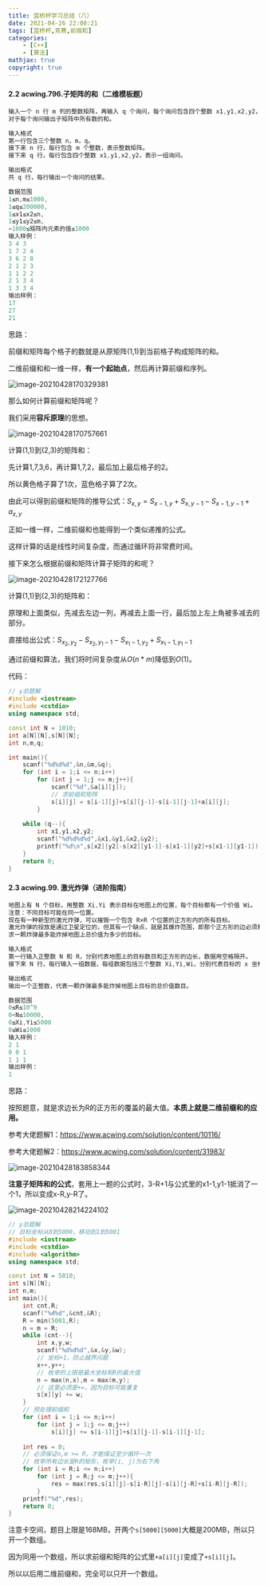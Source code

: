 ```yaml
---
title: 蓝桥杯学习总结（八）
date: 2021-04-26 22:00:21
tags: [蓝桥杯,竞赛,前缀和]
categories: 
	- [C++]
	- [算法]
mathjax: true
copyright: true
---
```


#### 2.2 acwing.796.子矩阵的和（二维模板题）

<!--more-->

```C++
输入一个 n 行 m 列的整数矩阵，再输入 q 个询问，每个询问包含四个整数 x1,y1,x2,y2，表示一个子矩阵的左上角坐标和右下角坐标。
对于每个询问输出子矩阵中所有数的和。

输入格式
第一行包含三个整数 n，m，q。
接下来 n 行，每行包含 m 个整数，表示整数矩阵。
接下来 q 行，每行包含四个整数 x1,y1,x2,y2，表示一组询问。

输出格式
共 q 行，每行输出一个询问的结果。

数据范围
1≤n,m≤1000,
1≤q≤200000,
1≤x1≤x2≤n,
1≤y1≤y2≤m,
−1000≤矩阵内元素的值≤1000
输入样例：
3 4 3
1 7 2 4
3 6 2 8
2 1 2 3
1 1 2 2
2 1 3 4
1 3 3 4
输出样例：
17
27
21
```

思路：

前缀和矩阵每个格子的数就是从原矩阵(1,1)到当前格子构成矩阵的和。

二维前缀和和一维一样，**有一个起始点**，然后再计算前缀和序列。

![image-20210428170329381](蓝桥杯学习总结（八）/image-20210428170329381.png)

那么如何计算前缀和矩阵呢？

我们采用**容斥原理**的思想。

![image-20210428170757661](蓝桥杯学习总结（八）/image-20210428170757661.png)

计算(1,1)到(2,3)的矩阵和：

先计算1,7,3,6，再计算1,7,2，最后加上最后格子的2。

所以黄色格子算了1次，蓝色格子算了2次。

由此可以得到前缀和矩阵的推导公式：$S_{x,y} = S_{x-1,y}+S_{x,y-1}-S_{x-1,y-1}+a_{x,y}$

正如一维一样，二维前缀和也能得到一个类似递推的公式。

这样计算的话是线性时间复杂度，而通过循环将非常费时间。

接下来怎么根据前缀和矩阵计算子矩阵的和呢？

![image-20210428172127766](蓝桥杯学习总结（八）/image-20210428172127766.png)

计算(1,1)到(2,3)的矩阵和：

原理和上面类似，先减去左边一列，再减去上面一行，最后加上左上角被多减去的部分。

直接给出公式：$S_{x_2,y_2}-S_{x_2,y_1-1}-S_{x_1-1,y_2}+S_{x_1-1,y_1-1}$

通过前缀和算法，我们将时间复杂度从$O(n*m)$降低到$O(1)$。

代码：

```C++
// y总题解
#include <iostream>
#include <cstdio>
using namespace std;

const int N = 1010;
int a[N][N],s[N][N];
int n,m,q;

int main(){
    scanf("%d%d%d",&n,&m,&q);
    for (int i = 1;i <= n;i++)
        for (int j = 1;j <= m;j++){
            scanf("%d",&a[i][j]);
            // 求前缀和矩阵
            s[i][j] = s[i-1][j]+s[i][j-1]-s[i-1][j-1]+a[i][j];
        }
    
    while (q--){
        int x1,y1,x2,y2;
        scanf("%d%d%d%d",&x1,&y1,&x2,&y2);
        printf("%d\n",s[x2][y2]-s[x2][y1-1]-s[x1-1][y2]+s[x1-1][y1-1]);
    }
    return 0;
}
```

#### 2.3 acwing.99. 激光炸弹（进阶指南）

```C++
地图上有 N 个目标，用整数 Xi,Yi 表示目标在地图上的位置，每个目标都有一个价值 Wi。
注意：不同目标可能在同一位置。
现在有一种新型的激光炸弹，可以摧毁一个包含 R×R 个位置的正方形内的所有目标。
激光炸弹的投放是通过卫星定位的，但其有一个缺点，就是其爆炸范围，即那个正方形的边必须和 x，y 轴平行。
求一颗炸弹最多能炸掉地图上总价值为多少的目标。

输入格式
第一行输入正整数 N 和 R，分别代表地图上的目标数目和正方形的边长，数据用空格隔开。
接下来 N 行，每行输入一组数据，每组数据包括三个整数 Xi,Yi,Wi，分别代表目标的 x 坐标，y 坐标和价值，数据用空格隔开。

输出格式
输出一个正整数，代表一颗炸弹最多能炸掉地图上目标的总价值数目。

数据范围
0≤R≤10^9
0<N≤10000,
0≤Xi,Yi≤5000
0≤Wi≤1000
输入样例：
2 1
0 0 1
1 1 1
输出样例：
1
```

思路：

按照题意，就是求边长为R的正方形的覆盖的最大值。**本质上就是二维前缀和的应用。**

参考大佬题解1：https://www.acwing.com/solution/content/10116/

参考大佬题解2：https://www.acwing.com/solution/content/31983/

![image-20210428183858344](蓝桥杯学习总结（八）/image-20210428183858344.png)

**注意子矩阵和的公式**，套用上一题的公式时，3-R+1与公式里的x1-1,y1-1抵消了一个1，所以变成x-R,y-R了。

![image-20210428214224102](蓝桥杯学习总结（八）/image-20210428214224102.png)

```C++
// y总题解
// 目标坐标从0到5000，移动到1到5001
#include <iostream>
#include <cstdio>
#include <algorithm>
using namespace std;

const int N = 5010;
int s[N][N];
int n,m;
int main(){
    int cnt,R;
    scanf("%d%d",&cnt,&R);
    R = min(5001,R);
    n = m = R;
    while (cnt--){
        int x,y,w;
        scanf("%d%d%d",&x,&y,&w);
        // 坐标+1，防止越界问题
        x++,y++;
        // 枚举的上限是最大坐标和R的最大值
        n = max(n,x),m = max(m,y);
        // 这里必须是+=，因为目标可能重复
        s[x][y] += w;
    }
    // 预处理前缀和
    for (int i = 1;i <= n;i++)
        for (int j = 1;j <= m;j++)
            s[i][j] += s[i-1][j]+s[i][j-1]-s[i-1][j-1];
    
    int res = 0;
    // 必须保证n,m >= R，才能保证至少循环一次
    // 枚举所有边长是R的矩形，枚举(i, j)为右下角
    for (int i = R;i <= n;i++)
        for (int j = R;j <= m;j++){
            res = max(res,s[i][j]-s[i-R][j]-s[i][j-R]+s[i-R][j-R]);
        }
    printf("%d",res);
    return 0;
}

```

注意卡空间，题目上限是168MB，开两个`s[5000][5000]`大概是200MB，所以只开一个数组。

因为同用一个数组，所以求前缀和矩阵的公式里`+a[i][j]`变成了`+s[i][j]`。

所以以后用二维前缀和，完全可以只开一个数组。